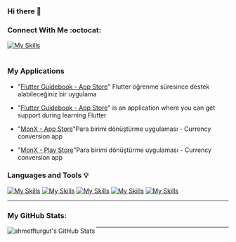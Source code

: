 ### Hi there 👋
### Connect With Me :octocat: 
 
[![My Skills](https://skillicons.dev/icons?i=linkedin)][linkedin]   
<br>

### My Applications

- "[Flutter Guidebook - App Store][flutterguidebookplaystore]" Flutter öğrenme süresince destek alabileceğiniz bir uygulama
- "[Flutter Guidebook - App Store][flutterguidebookplaystore]" is an application where you can get support during learning Flutter

- "[MonX - App Store][monxappstore]"Para birimi dönüştürme uygulaması - Currency conversion app 
- "[MonX - Play Store][monxplaystore]"Para birimi dönüştürme uygulaması - Currency conversion app 

### Languages and Tools	:bulb:
  

[![My Skills](https://skillicons.dev/icons?i=nestjs,ts,nodejs,js)](https://skillicons.dev)
[![My Skills](https://skillicons.dev/icons?i=aws,docker,linux)](https://skillicons.dev)
[![My Skills](https://skillicons.dev/icons?i=mongodb,redis)](https://skillicons.dev)
[![My Skills](https://skillicons.dev/icons?i=rabbitmq)](https://skillicons.dev)
[![My Skills](https://skillicons.dev/icons?i=git,github,gitlab,vscode,angular)](https://skillicons.dev)

---

### My GitHub Stats:

<img align="left" alt="ahmetfturgut's GitHub Stats" src="https://github-readme-stats.vercel.app/api?username=ahmetfturgut&show_icons=true&hide_border=true&hide=contribs&count_private=true" />

[linkedin]: https://www.linkedin.com/in/afturgut
[github]: https://github.com/ahmetfturgut

---

 
 
[linkedin]: https://www.linkedin.com/in/afturgut/
[bugbounter]: https://apps.apple.com/tr/app/harmonq/id1620888561
[monxappstore]: https://apps.apple.com/tr/app/monx-currency-convert-app/id6463144448
[monxplaystore]: https://play.google.com/store/apps/details?id=com.nomadsoft.currency_convert
[flutterguidebookplaystore]: https://apps.apple.com/tr/app/flutter-guidebook/id6473467612
[flutter]: https://twitter.com/FlutterDev
